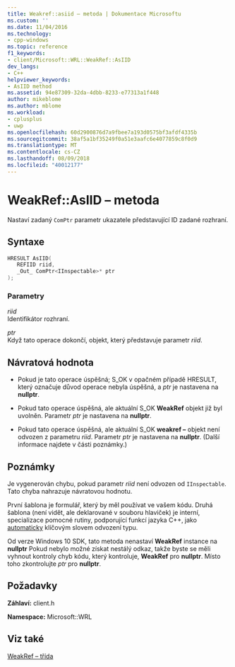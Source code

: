 ```yaml
---
title: Weakref::asiid – metoda | Dokumentace Microsoftu
ms.custom: ''
ms.date: 11/04/2016
ms.technology:
- cpp-windows
ms.topic: reference
f1_keywords:
- client/Microsoft::WRL::WeakRef::AsIID
dev_langs:
- C++
helpviewer_keywords:
- AsIID method
ms.assetid: 94e87309-32da-4dbb-8233-e77313a1f448
author: mikeblome
ms.author: mblome
ms.workload:
- cplusplus
- uwp
ms.openlocfilehash: 60d2900876d7a9fbee7a193d0575bf3afdf4335b
ms.sourcegitcommit: 38af5a1bf35249f0a51e3aafc6e4077859c8f0d9
ms.translationtype: MT
ms.contentlocale: cs-CZ
ms.lasthandoff: 08/09/2018
ms.locfileid: "40012177"
---
```

# <a name="weakrefasiid-method"></a>WeakRef::AsIID – metoda
Nastaví zadaný `ComPtr` parametr ukazatele představující ID zadané rozhraní.  
  
## <a name="syntax"></a>Syntaxe  
  
```cpp  
HRESULT AsIID(  
   REFIID riid,  
   _Out_ ComPtr<IInspectable>* ptr  
);  
```  
  
### <a name="parameters"></a>Parametry  
 *riid*  
 Identifikátor rozhraní.  
  
 *ptr*  
 Když tato operace dokončí, objekt, který představuje parametr *riid*.  
  
## <a name="return-value"></a>Návratová hodnota  
  
-   Pokud je tato operace úspěšná; S_OK v opačném případě HRESULT, který označuje důvod operace nebyla úspěšná, a *ptr* je nastavena na **nullptr**.  
  
-   Pokud tato operace úspěšná, ale aktuální S_OK **WeakRef** objekt již byl uvolněn. Parametr *ptr* je nastavena na **nullptr**.  
  
-   Pokud tato operace úspěšná, ale aktuální S_OK **weakref –** objekt není odvozen z parametru *riid*. Parametr *ptr* je nastavena na **nullptr**. (Další informace najdete v části poznámky.)  
  
## <a name="remarks"></a>Poznámky  
 Je vygenerován chybu, pokud parametr *riid* není odvozen od `IInspectable`. Tato chyba nahrazuje návratovou hodnotu.  
  
 První šablona je formulář, který by měl používat ve vašem kódu. Druhá šablona (není vidět, ale deklarované v souboru hlaviček) je interní, specializace pomocné rutiny, podporující funkcí jazyka C++, jako [automaticky](../cpp/auto-cpp.md) klíčovým slovem odvození typu.  
  
 Od verze Windows 10 SDK, tato metoda nenastaví **WeakRef** instance na **nullptr** Pokud nebylo možné získat nestálý odkaz, takže byste se měli vyhnout kontroly chyb kódu, který kontroluje, **WeakRef** pro **nullptr**. Místo toho zkontrolujte *ptr* pro **nullptr**.  
  
## <a name="requirements"></a>Požadavky  
 **Záhlaví:** client.h  
  
 **Namespace:** Microsoft::WRL  
  
## <a name="see-also"></a>Viz také  
 [WeakRef – třída](../windows/weakref-class.md)